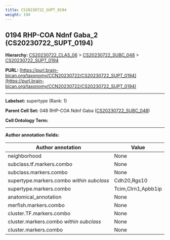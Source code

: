 ```yaml
---
title: CS20230722_SUPT_0194
weight: 194
---
```

## 0194 RHP-COA Ndnf Gaba_2 (CS20230722_SUPT_0194)
<b>Hierarchy: </b>
[CS20230722_CLAS_06](../CS20230722_CLAS_06) >
[CS20230722_SUBC_048](../CS20230722_SUBC_048) >
[CS20230722_SUPT_0194](../CS20230722_SUPT_0194)

**PURL:** [https://purl.brain-bican.org/taxonomy/CCN20230722/CS20230722_SUPT_0194](https://purl.brain-bican.org/taxonomy/CCN20230722/CS20230722_SUPT_0194)

---


**Labelset:** supertype (Rank: 1)

**Parent Cell Set:** 048 RHP-COA Ndnf Gaba ([CS20230722_SUBC_048](../CS20230722_SUBC_048))



**Cell Ontology Term:** 

[MARKER GENES.]: #


---

[TRANSFERRED ANNOTATIONS.]: #


[AUTHOR ANNOTATION FIELDS.]: #


**Author annotation fields:**

| Author annotation | Value |
|-------------------|-------|
|neighborhood|None|
|subclass.tf.markers.combo|None|
|subclass.markers.combo|None|
|supertype.markers.combo _within subclass_|Cdh20,Rgs10|
|supertype.markers.combo|Tcim,Clrn1,Apbb1ip|
|anatomical_annotation|None|
|merfish.markers.combo|None|
|cluster.TF.markers.combo|None|
|cluster.markers.combo _within subclass_|None|
|cluster.markers.combo|None|
